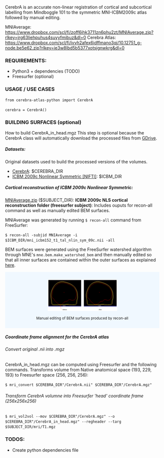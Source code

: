 CerebrA is an accurate non-linear registration of cortical and subcortical labelling from Mindboggle 101 to the symmetric MNI-ICBM2009c atlas followed by manual editing.

MNIAverage: https://www.dropbox.com/scl/fi/zoff6ihk3711zn6phu2zt/MNIAverage.zip?rlkey=jrg63liehpuhus4suyyfmibuz&dl=0
Cerebra Atlas: https://www.dropbox.com/scl/fi/ivvh2afex6idffmano3qj/10.12751_g-node.be5e62.zip?rlkey=ie3w8lbd5b5377xotsjgnwkrg&dl=0

### REQUIREMENTS:

- Python3 + dependencies (TODO)
- Freesurfer (optional)

### USAGE / USE CASES

```
from cerebra-atlas-python import CerebrA

cerebra = CerebrA()
```

### BUILDING SURFACES (optional)

How to build CerebrA_in_head.mgz
This step is optional because the CerebrA class will automatically download the processed files from [GDrive](https://drive.google.com/drive/folders/1wFic-Td5LvuuwPpqg9XXilh8TqiV1MRl).

##### Datasets:

Original datasets used to build the processed versions of the volumes.

- [CerebrA](https://gin.g-node.org/anamanera/CerebrA/src/master/): $CEREBRA_DIR
- [ICBM 2009c Nonlinear Symmetric [NIFTI]](https://nist.mni.mcgill.ca/icbm-152-nonlinear-atlases-2009/): $ICBM_DIR

##### Cortical reconstruction of ICBM 2009c Nonlinear Symmetric:

[MNIAverage.zip](https://drive.google.com/file/d/1KIy6MQVYeZxHl1AhhRHHDZI0OQUxZR8M/view?usp=sharing) ($SUBJECT_DIR): **ICBM 2009c NLS cortical reconstruction folder (freesurfer subject)**: Includes ouputs for recon-all command as well as manually edited BEM surfaces.

MNIAverage was generated by running `$ recon-all` command from FreeSurfer:

`$ recon-all -subjid MNIAverage -i $ICBM_DIR/mni_icbm152_t1_tal_nlin_sym_09c.nii -all`

BEM surfaces were generated using the FreeSurfer watershed algorithm through MNE's `mne.bem.make_watershed_bem` and then manually edited so that all inner surfaces are contained within the outer surfaces as explained [here](https://mne.tools/stable/auto_tutorials/forward/80_fix_bem_in_blender.html).

<div style="display:flex;align-items:center;justify-content:center;background-color:aliceblue;padding:25px;flex-direction:column"><img src="./images/bem_manual_edit.png" alt="BEM MANUAL EDIT" width=50%></img><br/><small>Manual editing of BEM surfaces produced by recon-all</small></div>

##### Coordinate frame alignment for the CerebrA atlas

###### Convert original .nii into .mgz

CerebrA_in_head.mgz can be computed using Freesurfer and the following commands. Transforms volume from Native anatomical space (193, 229, 193) to Freesurfer space (256, 256, 256):

`$ mri_convert $CEREBRA_DIR"/CerebrA.nii" $CEREBRA_DIR"/CerebrA.mgz"`

###### Transform CerebrA volumne into Freesurfer 'head' coordinate frame (256x256x256)

`$ mri_vol2vol --mov $CEREBRA_DIR"/CerebrA.mgz" --o $CEREBRA_DIR"/CerebrA_in_head.mgz" --regheader --targ $SUBJECT_DIR/mri/T1.mgz `

### TODOS:

- Create python dependencies file
